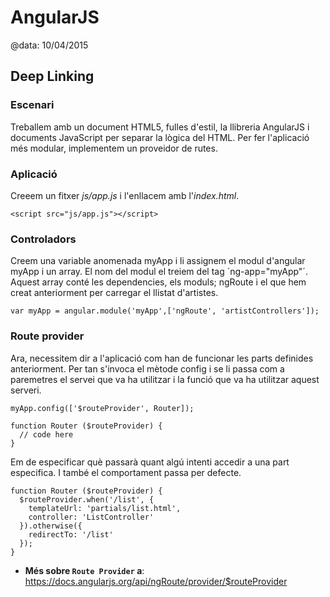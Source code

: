 
# AngularJS

@data: 10/04/2015

## Deep Linking

### Escenari

Treballem amb un document HTML5, fulles d'estil, la llibreria AngularJS i
documents JavaScript per separar la lògica del HTML. Per fer l'aplicació més
modular, implementem un proveidor de rutes.

### Aplicació

Creeem un fitxer *js/app.js* i l'enllacem amb l'*index.html*.

```
<script src="js/app.js"></script>
```

### Controladors

Creem una variable anomenada myApp i li assignem el modul d'angular myApp i un array. El nom del modul el treiem del tag ´ng-app="myApp"´. Aquest array conté les dependencies, els moduls; ngRoute i el que hem creat anteriorment per carregar el llistat d'artistes.

```
var myApp = angular.module('myApp',['ngRoute', 'artistControllers']);
```

### Route provider

Ara, necessitem dir a l'aplicació com han de funcionar les parts definides
anteriorment. Per tan s'invoca el mètode config i se li passa com a paremetres
el servei que va ha utilitzar i la funció que va ha utilitzar aquest serveri.

```
myApp.config(['$routeProvider', Router]);

function Router ($routeProvider) {
  // code here
}
```

Em de especificar què passarà quant algú intenti accedir a una part especifica.
I també el comportament passa per defecte.

```
function Router ($routeProvider) {
  $routeProvider.when('/list', {
    templateUrl: 'partials/list.html',
    controller: 'ListController'
  }).otherwise({
    redirectTo: '/list'
  });
}
```

- **Més sobre `Route Provider` a**: https://docs.angularjs.org/api/ngRoute/provider/$routeProvider

